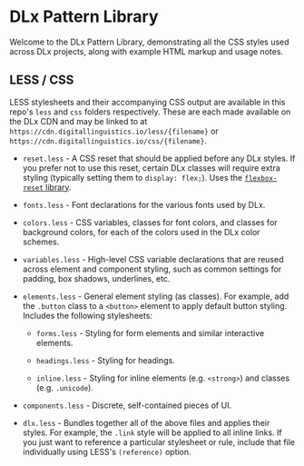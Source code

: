 # DLx Pattern Library
Welcome to the DLx Pattern Library, demonstrating all the CSS styles used across DLx projects, along with example HTML markup and usage notes.

## LESS / CSS
LESS stylesheets and their accompanying CSS output are available in this repo's `less` and `css` folders respectively. These are each made available on the DLx CDN and may be linked to at `https://cdn.digitallinguistics.io/less/{filename}` or `https://cdn.digitallinguistics.io/css/{filename}`.

  - `reset.less` - A CSS reset that should be applied before any DLx styles. If you prefer not to use this reset, certain DLx classes will require extra styling (typically setting them to `display: flex;`). Uses the [`flexbox-reset` library][1].

  - `fonts.less` - Font declarations for the various fonts used by DLx.

  - `colors.less` - CSS variables, classes for font colors, and classes for background colors, for each of the colors used in the DLx color schemes.

  - `variables.less` - High-level CSS variable declarations that are reused across element and component styling, such as common settings for padding, box shadows, underlines, etc.

  - `elements.less` - General element styling (as classes). For example, add the `.button` class to a `<button>` element to apply default button styling. Includes the following stylesheets:

    - `forms.less` - Styling for form elements and similar interactive elements.

    - `headings.less` - Styling for headings.

    - `inline.less` - Styling for inline elements (e.g. `<strong>`) and classes (e.g. `.unicode`).

  - `components.less` - Discrete, self-contained pieces of UI.

  - `dlx.less` - Bundles together all of the above files and applies their styles. For example, the `.link` style will be applied to all inline links. If you just want to reference a particular stylesheet or rule, include that file individually using LESS's `(reference)` option.

[1]: https://yarnpkg.com/en/package/flexbox-reset
